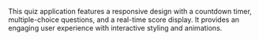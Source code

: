 This quiz application features a responsive design with a countdown timer, multiple-choice questions, and a real-time score display. It provides an engaging user experience with interactive styling and animations.
